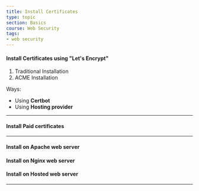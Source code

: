 ```yaml
---
title: Install Certificates
type: topic
section: Basics
course: Web Security
tags:
- web security
---
```

#### Install Certificates using "Let's Encrypt"
1. Traditional Installation
2. ACME Installation

Ways:
- Using **Certbot**
- Using **Hosting provider**

---
#### Install Paid certificates



---
#### Install on Apache web server


#### Install on Nginx web server


#### Install on Hosted web server

---


